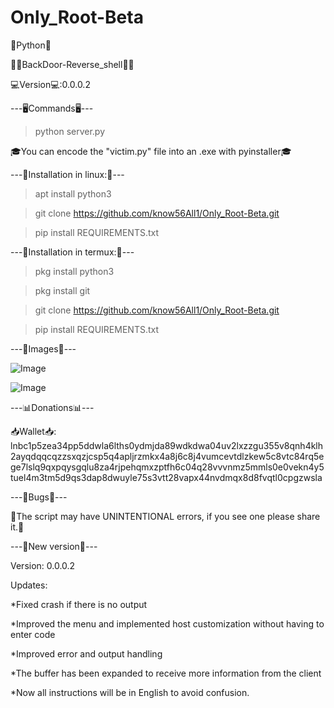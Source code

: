 # Only_Root-Beta
  🐍Python🐍

🕵️‍♂️BackDoor-Reverse_shell🕵️‍♂️

💻Version💻:0.0.0.2

---🖥Commands🖥---

> python server.py

🎓You can encode the "victim.py" file into an .exe with pyinstaller🎓

---📼Installation in linux:📼---
> apt install python3

> git clone https://github.com/know56All1/Only_Root-Beta.git

> pip install REQUIREMENTS.txt 

---📱Installation in termux:📱---
> pkg install python3

> pkg install git

> git clone https://github.com/know56All1/Only_Root-Beta.git

> pip install REQUIREMENTS.txt

---👀Images👀---

![Image](https://github.com/user-attachments/assets/dcc444b8-fcb4-4429-8e53-8e2a266cb377)

![Image](https://github.com/user-attachments/assets/163a6435-2ea1-4429-aad7-25d445209e71)


---📊Donations📊---

📥Wallet📥: lnbc1p5zea34pp5ddwla6lths0ydmjda89wdkdwa04uv2lxzzgu355v8qnh4klh2ayqdqqcqzzsxqzjcsp5q4apljrzmkx4a8j6c8j4vumcevtdlzkew5c8vtc84rq5ege7lslq9qxpqysgqlu8za4rjpehqmxzptfh6c04q28vvvnmz5mmls0e0vekn4y5tuel4m3tm5d9qs3dap8dwuyle75s3vtt28vapx44nvdmqx8d8fvqtl0cpgzwsla

---🐞Bugs🐞---

🙏The script may have UNINTENTIONAL errors, if you see one please share it.🙏

---📢New version📢---

Version: 0.0.0.2 

Updates: 

*Fixed crash if there is no output

*Improved the menu and implemented host customization without having to enter code

*Improved error and output handling

*The buffer has been expanded to receive more information from the client

*Now all instructions will be in English to avoid confusion.
